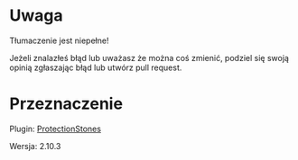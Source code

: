 # Uwaga
Tłumaczenie jest niepełne!

Jeżeli znalazłeś błąd lub uważasz że można coś zmienić, podziel się swoją opinią zgłaszając błąd lub utwórz pull request.

# Przeznaczenie
Plugin: [ProtectionStones](https://github.com/espidev/ProtectionStones)

Wersja: 2.10.3
